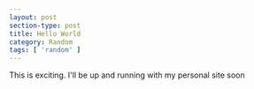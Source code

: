 ```yaml
---
layout: post
section-type: post
title: Hello World
category: Random
tags: [ 'random' ]
---
```

This is exciting. I'll be up and running with my personal site soon <i class="twa twa-grin"></i>